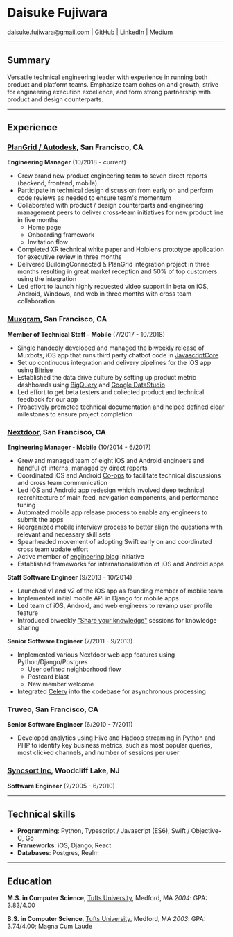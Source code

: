 # Daisuke Fujiwara
<daisuke.fujiwara@gmail.com> |
[GitHub](https://github.com/dfujiwara) |
[LinkedIn](https://www.linkedin.com/in/daisukefujiwara/) |
[Medium](https://medium.com/@daisuke.fujiwara)

---
## Summary
Versatile technical engineering leader with experience in running both product and platform teams. Emphasize team cohesion and growth, strive for engineering execution excellence, and form strong partnership with product and design counterparts.

___
## Experience

###  [PlanGrid / Autodesk](https://plangrid.com), San Francisco, CA
__Engineering Manager__ (10/2018 - current)
  - Grew brand new product engineering team to seven direct reports (backend, frontend, mobile)
  - Participate in technical design discussion from early on and perform code reviews as needed to ensure team's momentum
  - Collaborated with product / design counterparts and engineering management peers to deliver cross-team initiatives for new product line in five months
    - Home page
    - Onboarding framework
    - Invitation flow
  - Completed XR technical white paper and Hololens prototype application for executive review in three months
  - Delivered BuildingConnected & PlanGrid integration project in three months resulting in great market reception and 50% of top customers using the integration
  - Led effort to launch highly requested video support in beta on iOS, Android, Windows, and web in three months with cross team collaboration

###  [Muxgram](https://muxgram.com), San Francisco, CA
__Member of Technical Staff - Mobile__ (7/2017 - 10/2018)
  - Single handedly developed and managed the biweekly release of Muxbots, iOS app that runs third party chatbot code in [JavascriptCore](https://developer.apple.com/documentation/javascriptcore)
  - Set up continuous integration and delivery pipelines for the iOS app using [Bitrise](https://bitrise.io)
  - Established the data drive culture by setting up product metric dashboards using [BigQuery](https://cloud.google.com/bigquery/) and [Google DataStudio](https://datastudio.google.com/)
  - Led effort to get beta testers and collected product and technical feedback for our app
  - Proactively promoted technical documentation and helped defined clear milestones to ensure project completion

###  [Nextdoor](https://nextdoor.com), San Francisco, CA
__Engineering Manager - Mobile__ (10/2014 - 6/2017)
  - Grew and managed team of eight iOS and Android engineers and handful of interns, managed by direct reports
  - Coordinated iOS and Android [Co-ops](https://engblog.nextdoor.com/co-ops-at-nextdoor-e0d64c2830b2) to facilitate technical discussions and cross team communication
  - Led iOS and Android app redesign which involved deep technical rearchitecture of main feed, navigation components, and performance tuning
  - Automated mobile app release process to enable any engineers to submit the apps
  - Reorganized mobile interview process to better align the questions with relevant and necessary skill sets
  - Spearheaded movement of adopting Swift early on and coordinated cross team update effort
  - Active member of [engineering blog](https://engblog.nextdoor.com) initiative
  - Established frameworks for internationalization of iOS and Android apps

__Staff Software Engineer__ (9/2013 - 10/2014)
  - Launched v1 and v2 of the iOS app as founding member of mobile team
  - Implemented initial mobile API in Django for mobile apps
  - Led team of iOS, Android, and web engineers to revamp user profile feature
  - Introduced biweekly ["Share your knowledge"](https://engblog.nextdoor.com/share-your-knowledge-98119b4f7c4b) sessions for knowledge sharing

__Senior Software Engineer__ (7/2011 - 9/2013)
  - Implemented various Nextdoor web app features using Python/Django/Postgres
    - User defined neighborhood flow
    - Postcard blast
    - New member welcome
  - Integrated [Celery](http://www.celeryproject.org/) into the codebase for asynchronous processing

### Truveo, San Francisco, CA
__Senior Software Engineer__ (6/2010 - 7/2011)
  - Developed analytics using Hive and Hadoop streaming in Python and PHP to identify key business metrics, such as most popular queries, most clicked channels, and number of sessions per user

### [Syncsort Inc](https://www.syncsort.com), Woodcliff Lake, NJ
__Software Engineer__ (2/2005 - 6/2010)

---
## Technical skills
- __Programming__: Python, Typescript / Javascript (ES6), Swift / Objective-C, Go
- __Frameworks__: iOS, Django, React
- __Databases__: Postgres, Realm

---
## Education
__M.S. in Computer Science__, [Tufts University](https://www.tufts.edu), Medford, MA
_2004_: GPA: 3.83/4.00

__B.S. in Computer Science__, [Tufts University](https://www.tufts.edu), Medford, MA
_2003_: GPA: 3.74/4.00; Magna Cum Laude
